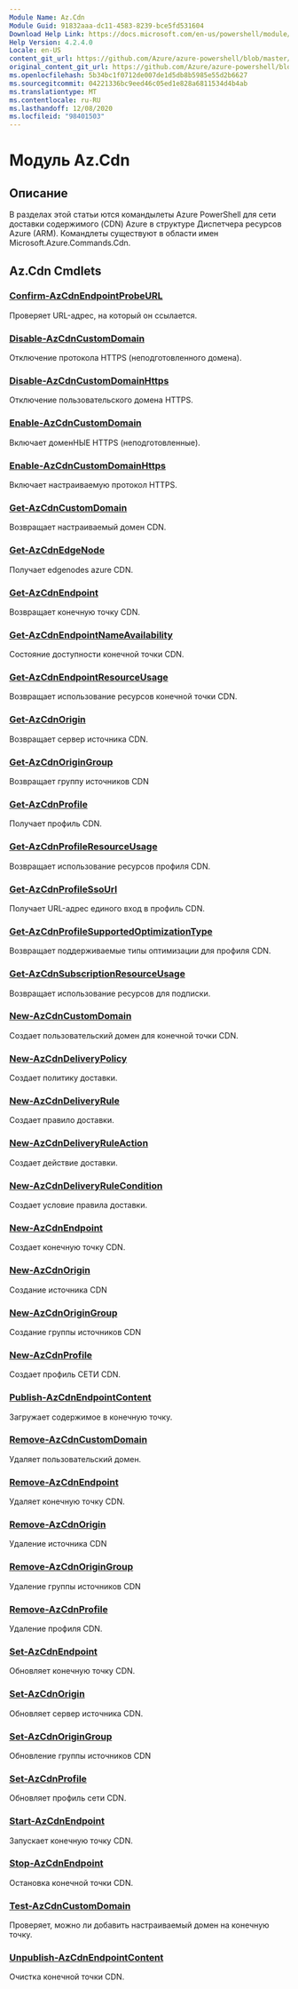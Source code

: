 ```yaml
---
Module Name: Az.Cdn
Module Guid: 91832aaa-dc11-4583-8239-bce5fd531604
Download Help Link: https://docs.microsoft.com/en-us/powershell/module/az.cdn
Help Version: 4.2.4.0
Locale: en-US
content_git_url: https://github.com/Azure/azure-powershell/blob/master/src/Cdn/Cdn/help/Az.Cdn.md
original_content_git_url: https://github.com/Azure/azure-powershell/blob/master/src/Cdn/Cdn/help/Az.Cdn.md
ms.openlocfilehash: 5b34bc1f0712de007de1d5db8b5985e55d2b6627
ms.sourcegitcommit: 04221336bc9eed46c05ed1e828a6811534d4b4ab
ms.translationtype: MT
ms.contentlocale: ru-RU
ms.lasthandoff: 12/08/2020
ms.locfileid: "98401503"
---
```

# Модуль Az.Cdn
## Описание
В разделах этой статьи ются командылеты Azure PowerShell для сети доставки содержимого (CDN) Azure в структуре Диспетчера ресурсов Azure (ARM). Командлеты существуют в области имен Microsoft.Azure.Commands.Cdn.

## Az.Cdn Cmdlets
### [Confirm-AzCdnEndpointProbeURL](Confirm-AzCdnEndpointProbeURL.md)
Проверяет URL-адрес, на который он ссылается.

### [Disable-AzCdnCustomDomain](Disable-AzCdnCustomDomain.md)
Отключение протокола HTTPS (неподготовленного домена).

### [Disable-AzCdnCustomDomainHttps](Disable-AzCdnCustomDomainHttps.md)
Отключение пользовательского домена HTTPS.

### [Enable-AzCdnCustomDomain](Enable-AzCdnCustomDomain.md)
Включает доменНЫЕ HTTPS (неподготовленные).

### [Enable-AzCdnCustomDomainHttps](Enable-AzCdnCustomDomainHttps.md)
Включает настраиваемую протокол HTTPS.

### [Get-AzCdnCustomDomain](Get-AzCdnCustomDomain.md)
Возвращает настраиваемый домен CDN.

### [Get-AzCdnEdgeNode](Get-AzCdnEdgeNode.md)
Получает edgenodes azure CDN.

### [Get-AzCdnEndpoint](Get-AzCdnEndpoint.md)
Возвращает конечную точку CDN.

### [Get-AzCdnEndpointNameAvailability](Get-AzCdnEndpointNameAvailability.md)
Состояние доступности конечной точки CDN.

### [Get-AzCdnEndpointResourceUsage](Get-AzCdnEndpointResourceUsage.md)
Возвращает использование ресурсов конечной точки CDN.

### [Get-AzCdnOrigin](Get-AzCdnOrigin.md)
Возвращает сервер источника CDN.

### [Get-AzCdnOriginGroup](Get-AzCdnOriginGroup.md)
Возвращает группу источников CDN

### [Get-AzCdnProfile](Get-AzCdnProfile.md)
Получает профиль CDN.

### [Get-AzCdnProfileResourceUsage](Get-AzCdnProfileResourceUsage.md)
Возвращает использование ресурсов профиля CDN.

### [Get-AzCdnProfileSsoUrl](Get-AzCdnProfileSsoUrl.md)
Получает URL-адрес единого вход в профиль CDN.

### [Get-AzCdnProfileSupportedOptimizationType](Get-AzCdnProfileSupportedOptimizationType.md)
Возвращает поддерживаемые типы оптимизации для профиля CDN.

### [Get-AzCdnSubscriptionResourceUsage](Get-AzCdnSubscriptionResourceUsage.md)
Возвращает использование ресурсов для подписки.

### [New-AzCdnCustomDomain](New-AzCdnCustomDomain.md)
Создает пользовательский домен для конечной точки CDN.

### [New-AzCdnDeliveryPolicy](New-AzCdnDeliveryPolicy.md)
Создает политику доставки.

### [New-AzCdnDeliveryRule](New-AzCdnDeliveryRule.md)
Создает правило доставки.

### [New-AzCdnDeliveryRuleAction](New-AzCdnDeliveryRuleAction.md)
Создает действие доставки.

### [New-AzCdnDeliveryRuleCondition](New-AzCdnDeliveryRuleCondition.md)
Создает условие правила доставки.

### [New-AzCdnEndpoint](New-AzCdnEndpoint.md)
Создает конечную точку CDN.

### [New-AzCdnOrigin](New-AzCdnOrigin.md)
Создание источника CDN

### [New-AzCdnOriginGroup](New-AzCdnOriginGroup.md)
Создание группы источников CDN

### [New-AzCdnProfile](New-AzCdnProfile.md)
Создает профиль СЕТИ CDN.

### [Publish-AzCdnEndpointContent](Publish-AzCdnEndpointContent.md)
Загружает содержимое в конечную точку.

### [Remove-AzCdnCustomDomain](Remove-AzCdnCustomDomain.md)
Удаляет пользовательский домен.

### [Remove-AzCdnEndpoint](Remove-AzCdnEndpoint.md)
Удаляет конечную точку CDN.

### [Remove-AzCdnOrigin](Remove-AzCdnOrigin.md)
Удаление источника CDN

### [Remove-AzCdnOriginGroup](Remove-AzCdnOriginGroup.md)
Удаление группы источников CDN

### [Remove-AzCdnProfile](Remove-AzCdnProfile.md)
Удаление профиля CDN.

### [Set-AzCdnEndpoint](Set-AzCdnEndpoint.md)
Обновляет конечную точку CDN.

### [Set-AzCdnOrigin](Set-AzCdnOrigin.md)
Обновляет сервер источника CDN.

### [Set-AzCdnOriginGroup](Set-AzCdnOriginGroup.md)
Обновление группы источников CDN

### [Set-AzCdnProfile](Set-AzCdnProfile.md)
Обновляет профиль сети CDN.

### [Start-AzCdnEndpoint](Start-AzCdnEndpoint.md)
Запускает конечную точку CDN.

### [Stop-AzCdnEndpoint](Stop-AzCdnEndpoint.md)
Остановка конечной точки CDN.

### [Test-AzCdnCustomDomain](Test-AzCdnCustomDomain.md)
Проверяет, можно ли добавить настраиваемый домен на конечную точку.

### [Unpublish-AzCdnEndpointContent](Unpublish-AzCdnEndpointContent.md)
Очистка конечной точки CDN.

